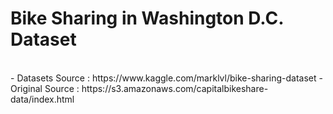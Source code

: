 

Bike Sharing in Washington D.C. Dataset
============ 
<br>
  - Datasets Source : https://www.kaggle.com/marklvl/bike-sharing-dataset
  - Original Source : https://s3.amazonaws.com/capitalbikeshare-data/index.html

<br>
<br>


